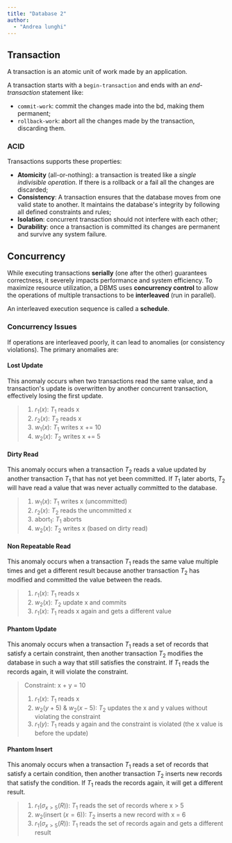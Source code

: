 ```yaml
---
title: "Database 2"
author:
  - "Andrea lunghi"
---
```


## Transaction

A transaction is an atomic unit of work made by an application.

A transaction starts with a `begin-transaction` and ends with an _end-transaction_ statement like:

- `commit-work`: commit the changes made into the bd, making them permanent;
- `rollback-work`: abort all the changes made by the transaction, discarding them.

### ACID

Transactions supports these properties:

- **Atomicity** (all-or-nothing): a transaction is treated like a _single indivisible operation_. If there is a rollback or a fail all the changes are discarded;
- **Consistency**: A transaction ensures that the database moves from one valid state to another. It maintains the database's integrity by following all defined constraints and rules;
- **Isolation**: concurrent transaction should not interfere with each other;
- **Durability**: once a transaction is committed its changes are permanent and survive any system failure.

## Concurrency

While executing transactions **serially** (one after the other) guarantees correctness, it severely impacts performance and system efficiency. To maximize resource utilization, a DBMS uses **concurrency control** to allow the operations of multiple transactions to be **interleaved** (run in parallel).

An interleaved execution sequence is called a **schedule**.

### Concurrency Issues

If operations are interleaved poorly, it can lead to anomalies (or consistency violations). The primary anomalies are:

#### Lost Update

This anomaly occurs when two transactions read the same value, and a transaction's update is overwritten by another concurrent transaction, effectively losing the first update.

> 1. $r_1(x)$: $T_1$ reads x
> 2. $r_2(x)$: $T_2$ reads x
> 3. $w_1(x)$: $T_1$ writes x += 10
> 4. $w_2(x)$: $T_2$ writes x += 5

#### Dirty Read

This anomaly occurs when a transaction $T_2$ reads a value updated by another transaction $T_1$ that has not yet been committed. If $T_1$ later aborts, $T_2$ will have read a value that was never actually committed to the database.

> 1. $w_1(x)$: $T_1$ writes x (uncommitted)
> 2. $r_2(x)$: $T_2$ reads the uncommitted x
> 3. $\text{abort}_1$: $T_1$ aborts
> 4. $w_2(x)$: $T_2$ writes x (based on dirty read)

#### Non Repeatable Read

This anomaly occurs when a transaction $T_1$ reads the same value multiple times and get a different result because another transaction $T_2$ has modified and committed the value between the reads.

> 1. $r_1(x)$: $T_1$ reads x
> 2. $w_2(x)$: $T_2$ update x and commits
> 3. $r_1(x)$: $T_1$ reads x again and gets a different value

#### Phantom Update

This anomaly occurs when a transaction $T_1$ reads a set of records that satisfy a certain constraint, then another transaction $T_2$ modifies the database in such a way that still satisfies the constraint. If $T_1$ reads the records again, it will violate the constraint.

> Constraint: x + y = 10
>
> 1. $r_1(x)$: $T_1$ reads x
> 2. $w_2(y+5)$ & $w_2(x-5)$: $T_2$ updates the x and y values without violating the constraint
> 3. $r_1(y)$: $T_1$ reads y again and the constraint is violated (the x value is before the update)

#### Phantom Insert

This anomaly occurs when a transaction $T_1$ reads a set of records that satisfy a certain condition, then another transaction $T_2$ inserts new records that satisfy the condition. If $T_1$ reads the records again, it will get a different result.

> 1. $r_1(\sigma_{x>5}(R))$: $T_1$ reads the set of records where x > 5
> 2. $w_2(\text{insert }(x=6))$: $T_2$ inserts a new record with x = 6
> 3. $r_1(\sigma_{x>5}(R))$: $T_1$ reads the set of records again and gets a different result
